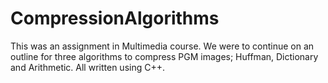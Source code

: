 # CompressionAlgorithms
This was an assignment in Multimedia course. We were to continue on an outline for three algorithms to compress PGM images; Huffman, Dictionary and Arithmetic. All written using C++.
